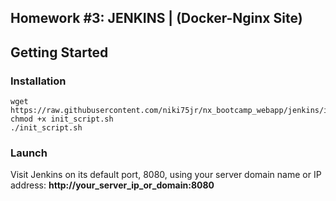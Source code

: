 
## Homework #3: JENKINS | (Docker-Nginx Site)

##  Getting Started

### Installation

    wget https://raw.githubusercontent.com/niki75jr/nx_bootcamp_webapp/jenkins/init_script.sh
    chmod +x init_script.sh
    ./init_script.sh

### Launch

 Visit Jenkins on its default port, 8080, using your server domain name or IP address: **http://your_server_ip_or_domain:8080**